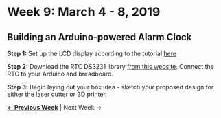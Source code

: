 # Week 9: March 4 - 8, 2019

## Building an Arduino-powered Alarm Clock

**Step 1:** Set up the LCD display according to the tutorial [here](https://learn.sparkfun.com/tutorials/sparkfun-inventors-kit-experiment-guide---v40/circuit-4a-lcd-hello-world)

**Step 2:** Download the RTC DS3231 library [from this website](http://www.rinkydinkelectronics.com/library.php?id=73). Connect the RTC to your Arduino and breadboard.

**Step 3:** Begin laying out your box idea - sketch your proposed design for either the laser cutter or 3D printer.

**[&larr; Previous Week](https://jlaurentpdx.github.io/beginning-maker-tech/week/7)** | Next Week &rarr;
